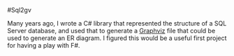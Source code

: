 #Sql2gv

Many years ago, I wrote a C# library that represented the structure of a 
SQL Server database, and used that to generate a [Graphviz](http://graphviz.org)
file that could be used to generate an ER diagram. I figured this would be
a useful first project for having a play with F#.



